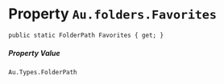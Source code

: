 # Property `Au.folders.Favorites`

```
public static FolderPath Favorites { get; }
```

##### Property Value

`Au.Types.FolderPath`